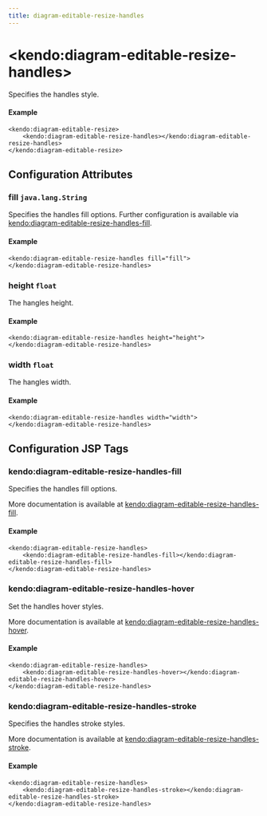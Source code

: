 ```yaml
---
title: diagram-editable-resize-handles
---
```


# \<kendo:diagram-editable-resize-handles\>

Specifies the handles style.

#### Example
    <kendo:diagram-editable-resize>
        <kendo:diagram-editable-resize-handles></kendo:diagram-editable-resize-handles>
    </kendo:diagram-editable-resize>

## Configuration Attributes

### fill `java.lang.String`

Specifies the handles fill options. Further configuration is available via [kendo:diagram-editable-resize-handles-fill](#kendo-diagram-editable-resize-handles-fill). 

#### Example
    <kendo:diagram-editable-resize-handles fill="fill">
    </kendo:diagram-editable-resize-handles>

### height `float`

The hangles height.

#### Example
    <kendo:diagram-editable-resize-handles height="height">
    </kendo:diagram-editable-resize-handles>

### width `float`

The hangles width.

#### Example
    <kendo:diagram-editable-resize-handles width="width">
    </kendo:diagram-editable-resize-handles>


##  Configuration JSP Tags

### kendo:diagram-editable-resize-handles-fill

Specifies the handles fill options.

More documentation is available at [kendo:diagram-editable-resize-handles-fill](/api/wrappers/jsp/diagram/editable-resize-handles-fill).

#### Example

    <kendo:diagram-editable-resize-handles>
        <kendo:diagram-editable-resize-handles-fill></kendo:diagram-editable-resize-handles-fill>
    </kendo:diagram-editable-resize-handles>

### kendo:diagram-editable-resize-handles-hover

Set the handles hover styles.

More documentation is available at [kendo:diagram-editable-resize-handles-hover](/api/wrappers/jsp/diagram/editable-resize-handles-hover).

#### Example

    <kendo:diagram-editable-resize-handles>
        <kendo:diagram-editable-resize-handles-hover></kendo:diagram-editable-resize-handles-hover>
    </kendo:diagram-editable-resize-handles>

### kendo:diagram-editable-resize-handles-stroke

Specifies the handles stroke styles.

More documentation is available at [kendo:diagram-editable-resize-handles-stroke](/api/wrappers/jsp/diagram/editable-resize-handles-stroke).

#### Example

    <kendo:diagram-editable-resize-handles>
        <kendo:diagram-editable-resize-handles-stroke></kendo:diagram-editable-resize-handles-stroke>
    </kendo:diagram-editable-resize-handles>

